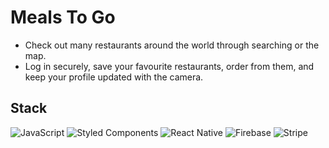 # Meals To Go

* Check out many restaurants around the world through searching or the map.
* Log in securely, save your favourite restaurants, order from them, and keep your profile updated with the camera.

## Stack

![JavaScript](https://img.shields.io/badge/-JavaScript-F7DF1E?style=flat-square&logo=javascript&logoColor=black)
![Styled Components](https://img.shields.io/badge/-Styled_Components-DB7093?style=flat-square&logo=styled-components&logoColor=white)
![React Native](https://img.shields.io/badge/-React_Native-61DAFB?style=flat-square&logo=react&logoColor=black)
![Firebase](https://img.shields.io/badge/-Firebase-FFCA28?style=flat-square&logo=firebase&logoColor=black)
![Stripe](https://img.shields.io/badge/-Stripe-008CDD?style=flat-square&logo=stripe&logoColor=white)
